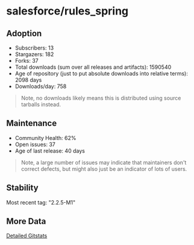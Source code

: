 # salesforce/rules_spring

## Adoption

- Subscribers: 13
- Stargazers: 182
- Forks: 37
- Total downloads (sum over all releases and artifacts): 1590540
- Age of repository (just to put absolute downloads into relative terms): 2098 days
- Downloads/day: 758

> Note, no downloads likely means this is distributed using source tarballs instead.

## Maintenance

- Community Health: 62%
- Open issues: 37
- Age of last release: 40 days

> Note, a large number of issues may indicate that maintainers don't correct defects, but might also
> just be an indicator of lots of users.

## Stability

Most recent tag: "2.2.5-M1"

## More Data

[Detailed Gitstats](/bazel-catalog/gitstats/salesforce/rules_spring)

